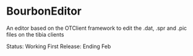 BourbonEditor
=============

An editor based on the OTClient framework to edit the .dat, .spr and .pic files on the tibia clients

Status: Working
First Release: Ending Feb
